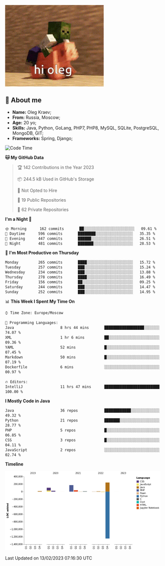 <img text-align="center" src="res/hi-oleg.gif">
<h2>🌱 About me</h2>
<ul align="left">
    <li><strong>Name:</strong> Oleg Kraev;</li>
    <li><strong>From:</strong> Russia, Moscow;</li>
    <li><strong>Age:</strong> 20 yo;</li>
    <li><strong>Skills:</strong> Java, Python, GoLang, PHP7, PHP8, MySQL, SQLite, PostgreSQL, MongoDB, GIT;</li>
    <li><strong>Frameworks:</strong> Spring, Django;</li>
</ul>

<!--START_SECTION:waka-->
![Code Time](http://img.shields.io/badge/Code%20Time-845%20hrs%2038%20mins-blue)

**🐱 My GitHub Data** 

> 🏆 142 Contributions in the Year 2023
 > 
> 📦 244.5 kB Used in GitHub's Storage 
 > 
> 🚫 Not Opted to Hire
 > 
> 📜 19 Public Repositories 
 > 
> 🔑 62 Private Repositories  
 > 
**I'm a Night 🦉** 

```text
🌞 Morning      162 commits       ██░░░░░░░░░░░░░░░░░░░░░░░   09.61 % 
🌆 Daytime      596 commits       ████████░░░░░░░░░░░░░░░░░   35.35 % 
🌃 Evening      447 commits       ██████░░░░░░░░░░░░░░░░░░░   26.51 % 
🌙 Night        481 commits       ███████░░░░░░░░░░░░░░░░░░   28.53 % 

```
📅 **I'm Most Productive on Thursday** 

```text
Monday         265 commits       ████░░░░░░░░░░░░░░░░░░░░░   15.72 % 
Tuesday        257 commits       ███░░░░░░░░░░░░░░░░░░░░░░   15.24 % 
Wednesday      234 commits       ███░░░░░░░░░░░░░░░░░░░░░░   13.88 % 
Thursday       278 commits       ████░░░░░░░░░░░░░░░░░░░░░   16.49 % 
Friday         156 commits       ██░░░░░░░░░░░░░░░░░░░░░░░   09.25 % 
Saturday       244 commits       ███░░░░░░░░░░░░░░░░░░░░░░   14.47 % 
Sunday         252 commits       ███░░░░░░░░░░░░░░░░░░░░░░   14.95 % 

```


📊 **This Week I Spent My Time On** 

```text
⌚︎ Time Zone: Europe/Moscow

💬 Programming Languages: 
Java                     8 hrs 44 mins       ██████████████████░░░░░░░   74.07 % 
XML                      1 hr 6 mins         ██░░░░░░░░░░░░░░░░░░░░░░░   09.36 % 
YAML                     52 mins             █░░░░░░░░░░░░░░░░░░░░░░░░   07.45 % 
Markdown                 50 mins             █░░░░░░░░░░░░░░░░░░░░░░░░   07.19 % 
Dockerfile               6 mins              ░░░░░░░░░░░░░░░░░░░░░░░░░   00.97 % 

🔥 Editors: 
IntelliJ                 11 hrs 47 mins      █████████████████████████   100.00 % 

```

**I Mostly Code in Java** 

```text
Java                     36 repos            ████████████░░░░░░░░░░░░░   49.32 % 
Python                   21 repos            ███████░░░░░░░░░░░░░░░░░░   28.77 % 
PHP                      5 repos             █░░░░░░░░░░░░░░░░░░░░░░░░   06.85 % 
CSS                      3 repos             █░░░░░░░░░░░░░░░░░░░░░░░░   04.11 % 
JavaScript               2 repos             ░░░░░░░░░░░░░░░░░░░░░░░░░   02.74 % 

```


**Timeline**

![Chart not found](https://raw.githubusercontent.com/hteppl/hteppl/master/charts/bar_graph.png) 


 Last Updated on 13/02/2023 07:16:30 UTC
<!--END_SECTION:waka-->

